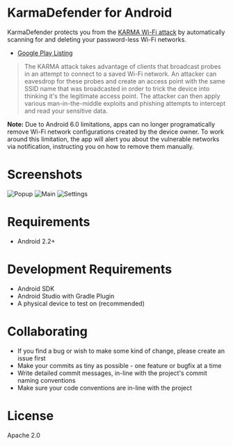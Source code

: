 # KarmaDefender for Android

KarmaDefender protects you from the [KARMA Wi-Fi attack](https://insights.sei.cmu.edu/cert/2015/08/instant-karma-might-still-get-you.html) by automatically scanning for and deleting your password-less Wi-Fi networks.

* [Google Play Listing](https://play.google.com/store/apps/details?id=com.eladnava.karmadefender)

> The KARMA attack takes advantage of clients that broadcast probes in an attempt to connect to a saved Wi-Fi network. An attacker can eavesdrop for these probes and create an access point with the same SSID name that was broadcasted in order to trick the device into thinking it's the legitimate access point. The attacker can then apply various man-in-the-middle exploits and phishing attempts to intercept and read your sensitive data. 

**Note:** Due to Android 6.0 limitations, apps can no longer programatically remove Wi-Fi network configurations created by the device owner. To work around this limitation, the app will alert you about the vulnerable networks via notification, instructing you on how to remove them manually.

# Screenshots

![Popup](https://raw.github.com/eladnava/karmadefender-android/master/preview/1.png)
![Main](https://raw.github.com/eladnava/karmadefender-android/master/preview/2.png)
![Settings](https://raw.github.com/eladnava/karmadefender-android/master/preview/3.png)

# Requirements

* Android 2.2+

# Development Requirements

* Android SDK
* Android Studio with Gradle Plugin
* A physical device to test on (recommended)

# Collaborating

* If you find a bug or wish to make some kind of change, please create an issue first
* Make your commits as tiny as possible - one feature or bugfix at a time
* Write detailed commit messages, in-line with the project's commit naming conventions
* Make sure your code conventions are in-line with the project

# License

Apache 2.0